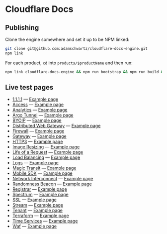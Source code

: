 # Cloudflare Docs

## Publishing

Clone the engine somewhere and set it up to be NPM linked:

```bash
git clone git@github.com:adamschwartz/cloudflare-docs-engine.git
npm link
```

For each product, `cd` into `products/$productName` and then run:

```bash
npm link cloudflare-docs-engine && npm run bootstrap && npm run build && wrangler publish
```

## Live test pages

- [1.1.1.1](https://cloudflare-docs-testing.ruthless.design/1-1-1-1) — [Example page](https://cloudflare-docs-testing.ruthless.design/1-1-1-1/what-is-1.1.1.1)
- [Access](https://cloudflare-docs-testing.ruthless.design/access) — [Example page](https://cloudflare-docs-testing.ruthless.design/access/about)
- [Analytics](https://cloudflare-docs-testing.ruthless.design/analytics) — [Example page](https://cloudflare-docs-testing.ruthless.design/analytics/graphql-api)
- [Argo Tunnel](https://cloudflare-docs-testing.ruthless.design/argo-tunnel) — [Example page](https://cloudflare-docs-testing.ruthless.design/argo-tunnel/trycloudflare)
- [BYOIP](https://cloudflare-docs-testing.ruthless.design/byoip) — [Example page](https://cloudflare-docs-testing.ruthless.design/byoip/about)
- [Distributed Web Gateway](https://cloudflare-docs-testing.ruthless.design/distributed-web) — [Example page](https://cloudflare-docs-testing.ruthless.design/distributed-web/ethereum-gateway/about-eth)
- [Firewall](https://cloudflare-docs-testing.ruthless.design/firewall) — [Example page](https://cloudflare-docs-testing.ruthless.design/firewall/cf-firewall-language)
- [Gateway](https://cloudflare-docs-testing.ruthless.design/gateway) — [Example page](https://cloudflare-docs-testing.ruthless.design/gateway/about)
- [HTTP3](https://cloudflare-docs-testing.ruthless.design/http3) — [Example page](https://cloudflare-docs-testing.ruthless.design/http3/intro)
- [Image Resizing](https://cloudflare-docs-testing.ruthless.design/images) — [Example page](https://cloudflare-docs-testing.ruthless.design/images/protected-origin)
- [Life of a Request](https://cloudflare-docs-testing.ruthless.design/internet) — [Example page](https://cloudflare-docs-testing.ruthless.design/internet/intro)
- [Load Balancing](https://cloudflare-docs-testing.ruthless.design/load-balancing) — [Example page](https://cloudflare-docs-testing.ruthless.design/load-balancing/about)
- [Logs](https://cloudflare-docs-testing.ruthless.design/logs) — [Example page](https://cloudflare-docs-testing.ruthless.design/logs/about)
- [Magic Transit](https://cloudflare-docs-testing.ruthless.design/magic-transit) — [Example page](https://cloudflare-docs-testing.ruthless.design/magic-transit/about)
- [Mobile SDK](https://cloudflare-docs-testing.ruthless.design/mobile-sdk) — [Example page](https://cloudflare-docs-testing.ruthless.design/mobile-sdk/getting_started)
- [Network Interconnect](https://cloudflare-docs-testing.ruthless.design/network-interconnect) — [Example page](https://cloudflare-docs-testing.ruthless.design/network-interconnect/about)
- [Randomness Beacon](https://cloudflare-docs-testing.ruthless.design/randomness-beacon) — [Example page](https://cloudflare-docs-testing.ruthless.design/randomness-beacon/about/Background)
- [Registrar](https://cloudflare-docs-testing.ruthless.design/registrar) — [Example page](https://cloudflare-docs-testing.ruthless.design/registrar/about)
- [Spectrum](https://cloudflare-docs-testing.ruthless.design/spectrum) — [Example page](https://cloudflare-docs-testing.ruthless.design/spectrum/getting-started)
- [SSL](https://cloudflare-docs-testing.ruthless.design/ssl/ssl-tls) — [Example page](https://cloudflare-docs-testing.ruthless.design/ssl/ssl-tls/supported-browsers)
- [Stream](https://cloudflare-docs-testing.ruthless.design/stream) — [Example page](https://cloudflare-docs-testing.ruthless.design/stream/faq)
- [Tenant](https://cloudflare-docs-testing.ruthless.design/tenant) — [Example page](https://cloudflare-docs-testing.ruthless.design/tenant/tutorial/accounts)
- [Terraform](https://cloudflare-docs-testing.ruthless.design/terraform) — [Example page](https://cloudflare-docs-testing.ruthless.design/terraform/tutorial/source-control)
- [Time Services](https://cloudflare-docs-testing.ruthless.design/time-services) — [Example page](https://cloudflare-docs-testing.ruthless.design/time-services/ntp/usage)
- [Waf](https://cloudflare-docs-testing.ruthless.design/waf) — [Example page](https://cloudflare-docs-testing.ruthless.design/waf/change-log/2019-10-17---emergency-release)

